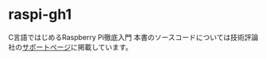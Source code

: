 # raspi-gh1
C言語ではじめるRaspberry Pi徹底入門
本書のソースコードについては技術評論社の[サポートページ](https://gihyo.jp/book/2020/978-4-297-11299-8)に掲載しています。

